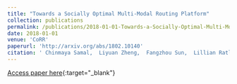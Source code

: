 ```yaml
---
title: "Towards a Socially Optimal Multi-Modal Routing Platform"
collection: publications
permalink: /publications/2018-01-01-Towards-a-Socially-Optimal-Multi-Modal-Routing-Platform
date: 2018-01-01
venue: 'CoRR'
paperurl: 'http://arxiv.org/abs/1802.10140'
citation: ' Chinmaya Samal,  Liyuan Zheng,  Fangzhou Sun,  Lillian Ratliff,  Abhishek Dubey, &quot;Towards a Socially Optimal Multi-Modal Routing Platform.&quot; CoRR, 2018.'
---
```

[Access paper here](http://arxiv.org/abs/1802.10140){:target="_blank"}
